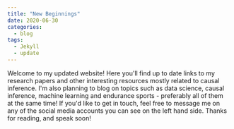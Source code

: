 ```yaml
---
title: "New Beginnings"
date: 2020-06-30
categories:
  - blog
tags:
  - Jekyll
  - update
---
```


Welcome to my updated website! Here you'll find up to date links to my research papers and other interesting resources mostly related to causal inference. I'm also planning to blog on topics such as data science, causal inference, machine learning and endurance sports - preferably all of them at the same time! If you'd like to get in touch, feel free to message me on any of the social media accounts you can see on the left hand side. Thanks for reading, and speak soon!